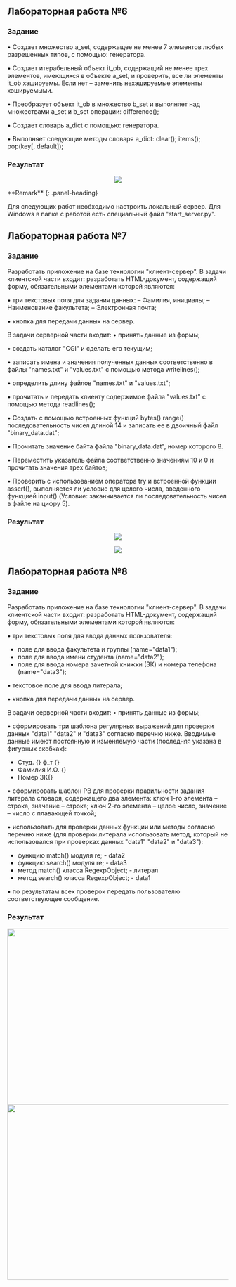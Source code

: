 ## Лабораторная работа №6
### Задание
•	Создает множество a_set, содержащее не менее 7 элементов любых разрешенных типов, с помощью: генератора. 

•	Создает итерабельный объект it_ob, содержащий не менее трех элементов, имеющихся в объекте a_set, и проверить, все ли элементы it_ob хэшируемы. Если нет – заменить нехэшируемые элементы хэшируемыми. 

•	Преобразует объект it_ob в множество b_set и выполняет над множествами a_set и b_set операции: difference(); 

•	Создает словарь a_dict с помощью: генератора. 

•	Выполняет следующие методы словаря a_dict: clear(); items();  pop(key[, default]);

### Результат
<p align="center"><img src="https://sun9-34.userapi.com/s/v1/if2/EDsACzgIDIjWCFoLRFHt4tyX4vaZ4GygFmweVp0m0wCv20Xu9YZw_vfw-GOhHJtArsPr4NQWsTkfmNeCf1bjJT7I.jpg?size=852x365&quality=96&type=album" /> </p>

<div class="panel panel-info">
**Remark**
{: .panel-heading}
<div class="panel-body">

Для следующих работ необходимо настроить локальный сервер. 
Для Windows в папке с работой есть специальный файл "start_server.py". 

</div>
</div>


## Лабораторная работа №7
### Задание
Разработать приложение на базе технологии "клиент-сервер". 
В задачи клиентской части входит: разработать HTML-документ, содержащий форму, обязательными элементами которой являются: 

•	три текстовых поля для задания данных: 
  – Фамилия, инициалы; 
  – Наименование факультета; 
  – Электронная почта; 
  
•	кнопка для передачи данных на сервер. 

В задачи серверной части входит: 
•	принять данные из формы; 

•	создать каталог "CGI" и сделать его текущим; 

•	записать имена и значения полученных данных соответственно в файлы "names.txt" и "values.txt" с помощью метода writelines();

•	определить длину файлов "names.txt" и "values.txt"; 

•	прочитать и передать клиенту содержимое файла "values.txt" с помощью метода readlines(); 

•	Создать с помощью встроенных функций bytes() range() последовательность чисел длиной 14 и записать ее в двоичный файл "binary_data.dat";  

•	Прочитать значение байта файла "binary_data.dat", номер которого 8.

•	Переместить указатель файла соответственно значениям 10 и 0 и прочитать значения трех байтов; 

•	Проверить с использованием оператора try и встроенной функции assert(), выполняется ли условие для целого числа, введенного функцией input() (Условие: заканчивается ли последовательность чисел в файле на цифру 5).

### Результат
<p align="center"><img src="https://sun9-63.userapi.com/s/v1/if2/_7r5MkcnUE2z3RMaFbYIfBYrN-Y556oCbgNjfKQ86YtVexISiOpjUR5QvVoG5SB3Xw3-jiNBVVKKhz568NmDNuZs.jpg?size=594x401&quality=96&type=album" /> </p>
<p align="center"><img src="https://sun9-9.userapi.com/s/v1/if2/5sCmXE3unZkQxyPbvPS2ae0A0CWgKVZ_UMQv25bQiJWeGB2o67nWine3ofCqPkLiAUtswDr3DNVlpdbC9Cv_ogh1.jpg?size=736x484&quality=96&type=album" /> </p>

## Лабораторная работа №8
### Задание
Разработать приложение на базе технологии "клиент-сервер". 
В задачи клиентской части входит: разработать HTML-документ, содержащий форму, обязательными элементами которой являются: 

•	три текстовых поля для ввода данных пользователя: 
  - поле для ввода факультета и группы (name="data1"); 
  - поле для ввода имени студента (name="data2"); 
  -	поле для ввода номера зачетной книжки (ЗК) и номера телефона (name="data3"); 
 
•	текстовое поле для ввода литерала; 

•	кнопка для передачи данных на сервер. 

В задачи серверной части входит: 
•	принять данные из формы; 

•	сформировать три шаблона регулярных выражений для проверки данных "data1" "data2" и "data3" согласно перечню ниже. Вводимые данные имеют постоянную и изменяемую части (последняя указана в фигурных скобках): 
  - Студ. {} ф_т {} 
  - Фамилия И.О. {}
  - Номер ЗК{}
  
•	сформировать шаблон РВ для проверки правильности задания литерала словаря, содержащего два элемента:
  ключ 1-го элемента – строка, значение – строка;
  ключ 2-го элемента – целое число, значение – число с плавающей точкой; 
  
•	использовать для проверки данных функции или методы согласно перечню ниже (для проверки литерала использовать метод, который не использовался при проверках данных "data1" "data2" и "data3"): 
  - функцию match() модуля re; - data2
  - функцию search() модуля re; - data3
  - метод match() класса RegexpObject; - литерал
  - метод search() класса RegexpObject; - data1
  
•	по результатам всех проверок передать пользователю соответствующее сообщение. 

### Результат
<p align="center">
    <img src="https://sun9-3.userapi.com/s/v1/if2/8lfApc92v9gnpRYDT39GZhdgNTZKOxwdA3S2ArW0QChBRzXW_lkwlW_sVxyjBXGO-bMIIWzpwlAX9J1cG0exALF8.jpg?size=962x625&quality=96&type=album" width="650" height="400"/>
    <img src="https://sun9-50.userapi.com/s/v1/if2/JsxE6_Z_E3eu7WS4bLOHjVSBnfjbxzrMFjzLK2lGionOfhpqepcb2lcDD2JVqK5pJJ8idQ2qivxMLQkrNjNHOi-4.jpg?size=916x576&quality=96&type=album" width="650" height="400" />
</p>

